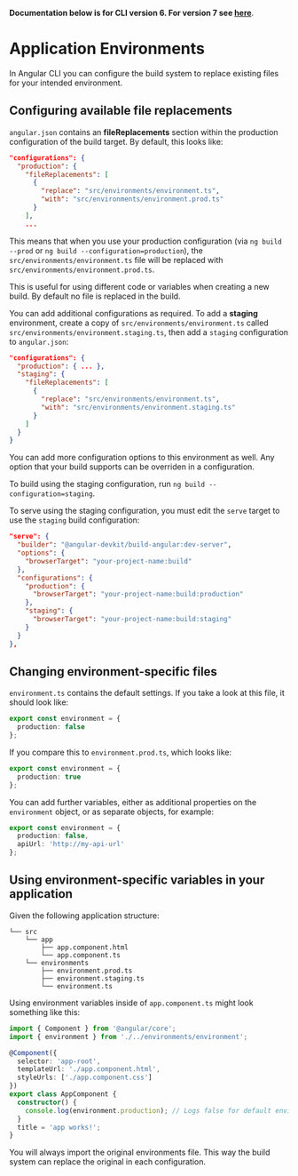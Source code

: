 **Documentation below is for CLI version 6. For version 7 see [here](https://angular.io/guide/build#configuring-application-environments)**.

# Application Environments

In Angular CLI you can configure the build system to replace existing files for your intended
environment.

## Configuring available file replacements

`angular.json` contains an **fileReplacements** section within the production configuration of the
build target. By default, this looks like:

``` json
"configurations": {
  "production": {
    "fileReplacements": [
      {
        "replace": "src/environments/environment.ts",
        "with": "src/environments/environment.prod.ts"
      }
    ],
    ...
```

This means that when you use your production configuration (via `ng build --prod` or
`ng build --configuration=production`), the `src/environments/environment.ts` file will be replaced
with `src/environments/environment.prod.ts`.

This is useful for using different code or variables when creating a new build.
By default no file is replaced in the build.

You can add additional configurations as required.
To add a **staging** environment, create a copy of `src/environments/environment.ts` called `src/environments/environment.staging.ts`, then add a `staging` configuration to `angular.json`:

```json
"configurations": {
  "production": { ... },
  "staging": {
    "fileReplacements": [
      {
        "replace": "src/environments/environment.ts",
        "with": "src/environments/environment.staging.ts"
      }
    ]
  }
}
```

You can add more configuration options to this environment as well.
Any option that your build supports can be overriden in a configuration.

To build using the staging configuration, run `ng build --configuration=staging`.

To serve using the staging configuration, you must edit the `serve` target to use the `staging`
build configuration:
```json
"serve": {
  "builder": "@angular-devkit/build-angular:dev-server",
  "options": {
    "browserTarget": "your-project-name:build"
  },
  "configurations": {
    "production": {
      "browserTarget": "your-project-name:build:production"
    },
    "staging": {
      "browserTarget": "your-project-name:build:staging"
    }
  }
},
```

## Changing environment-specific files

`environment.ts` contains the default settings.  If you take a look at this file, it should look like:

``` TypeScript
export const environment = {
  production: false
};
```

If you compare this to `environment.prod.ts`, which looks like:

``` TypeScript
export const environment = {
  production: true
};
```

You can add further variables, either as additional properties on the `environment` object, or as separate objects, for example:

``` TypeScript
export const environment = {
  production: false,
  apiUrl: 'http://my-api-url'
};
```

## Using environment-specific variables in your application

Given the following application structure:

```
└── src
    └── app
        ├── app.component.html
        └── app.component.ts
    └── environments
        ├── environment.prod.ts
        ├── environment.staging.ts
        └── environment.ts
```

Using environment variables inside of `app.component.ts` might look something like this:

``` TypeScript
import { Component } from '@angular/core';
import { environment } from './../environments/environment';

@Component({
  selector: 'app-root',
  templateUrl: './app.component.html',
  styleUrls: ['./app.component.css']
})
export class AppComponent {
  constructor() {
    console.log(environment.production); // Logs false for default environment
  }
  title = 'app works!';
}
```

You will always import the original environments file.
This way the build system can replace the original in each configuration.

